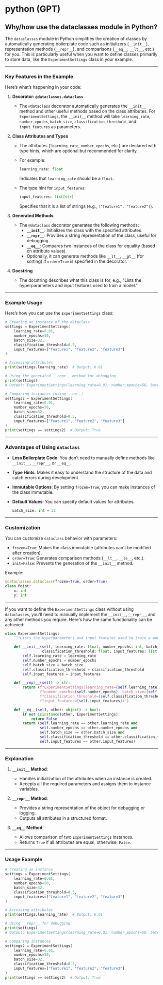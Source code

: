 # python (GPT)

## Why/how use the dataclasses module in Python?

The `dataclasses` module in Python simplifies the creation of classes by automatically generating boilerplate code such as initializers (`__init__`), representation methods (`__repr__`), and comparisons (`__eq__`, `__lt__`, etc.) for you. This is particularly useful when you want to define classes primarily to store data, like the `ExperimentSettings` class in your example.

---

### **Key Features in the Example**

Here’s what’s happening in your code:

1. **Decorator: `@dataclasses.dataclass`**
   - The `@dataclass` decorator automatically generates the `__init__` method and other useful methods based on the class attributes. For `ExperimentSettings`, the `__init__` method will take `learning_rate`, `number_epochs`, `batch_size`, `classification_threshold`, and `input_features` as parameters.

2. **Class Attributes and Types**
   - The attributes (`learning_rate`, `number_epochs`, etc.) are declared with type hints, which are optional but recommended for clarity.
   - For example:

     ```python
     learning_rate: float
     ```

     Indicates that `learning_rate` should be a `float`.

   - The type hint for `input_features`:

     ```python
     input_features: list[str]
     ```

     Specifies that it is a list of strings (e.g., `["feature1", "feature2"]`).

3. **Generated Methods**
   - The `@dataclass` decorator generates the following methods:
     - **`__init__`**: Initializes the class with the specified attributes.
     - **`__repr__`**: Provides a string representation of the class, useful for debugging.
     - **`__eq__`**: Compares two instances of the class for equality (based on attribute values).
     - Optionally, it can generate methods like `__lt__`, `__gt__` (for sorting) if `order=True` is specified in the decorator.

4. **Docstring**
   - The docstring describes what this class is for, e.g., "Lists the hyperparameters and input features used to train a model."

---

### **Example Usage**

Here’s how you can use the `ExperimentSettings` class:

```python
# Creating an instance of the dataclass
settings = ExperimentSettings(
    learning_rate=0.01,
    number_epochs=50,
    batch_size=32,
    classification_threshold=0.5,
    input_features=["feature1", "feature2", "feature3"]
)

# Accessing attributes
print(settings.learning_rate)  # Output: 0.01

# Using the generated __repr__ method for debugging
print(settings)
# Output: ExperimentSettings(learning_rate=0.01, number_epochs=50, batch_size=32, classification_threshold=0.5, input_features=['feature1', 'feature2', 'feature3'])

# Comparing instances (using __eq__)
settings2 = ExperimentSettings(
    learning_rate=0.01,
    number_epochs=50,
    batch_size=32,
    classification_threshold=0.5,
    input_features=["feature1", "feature2", "feature3"]
)
print(settings == settings2)  # Output: True
```

---

### **Advantages of Using `dataclass`**

- **Less Boilerplate Code**: You don’t need to manually define methods like `__init__`, `__repr__`, or `__eq__`.
- **Type Hints**: Makes it easy to understand the structure of the data and catch errors during development.
- **Immutable Options**: By setting `frozen=True`, you can make instances of the class immutable.
- **Default Values**: You can specify default values for attributes.

  ```python
  batch_size: int = 32
  ```

---

### **Customization**

You can customize `dataclass` behavior with parameters:

- `frozen=True`: Makes the class immutable (attributes can't be modified after creation).
- `order=True`: Generates comparison methods (`__lt__`, `__le__`, etc.).
- `init=False`: Prevents the generation of the `__init__` method.

Example:

```python
@dataclasses.dataclass(frozen=True, order=True)
class Point:
    x: int
    y: int
```

---

If you want to define the `ExperimentSettings` class without using `dataclasses`, you'll need to manually implement the `__init__`, `__repr__`, and any other methods you require. Here's how the same functionality can be achieved:

```python
class ExperimentSettings:
    """Lists the hyperparameters and input features used to train a model."""

    def __init__(self, learning_rate: float, number_epochs: int, batch_size: int, 
                 classification_threshold: float, input_features: list[str]):
        self.learning_rate = learning_rate
        self.number_epochs = number_epochs
        self.batch_size = batch_size
        self.classification_threshold = classification_threshold
        self.input_features = input_features

    def __repr__(self) -> str:
        return (f"ExperimentSettings(learning_rate={self.learning_rate}, "
                f"number_epochs={self.number_epochs}, batch_size={self.batch_size}, "
                f"classification_threshold={self.classification_threshold}, "
                f"input_features={self.input_features})")

    def __eq__(self, other: object) -> bool:
        if not isinstance(other, ExperimentSettings):
            return False
        return (self.learning_rate == other.learning_rate and
                self.number_epochs == other.number_epochs and
                self.batch_size == other.batch_size and
                self.classification_threshold == other.classification_threshold and
                self.input_features == other.input_features)
```

---

### Explanation

1. **`__init__` Method**:
   - Handles initialization of the attributes when an instance is created.
   - Accepts all the required parameters and assigns them to instance variables.

2. **`__repr__` Method**:
   - Provides a string representation of the object for debugging or logging.
   - Outputs all attributes in a structured format.

3. **`__eq__` Method**:
   - Allows comparison of two `ExperimentSettings` instances.
   - Returns `True` if all attributes are equal; otherwise, `False`.

---

### Usage Example

```python
# Creating an instance
settings = ExperimentSettings(
    learning_rate=0.01,
    number_epochs=50,
    batch_size=32,
    classification_threshold=0.5,
    input_features=["feature1", "feature2", "feature3"]
)

# Accessing attributes
print(settings.learning_rate)  # Output: 0.01

# Using __repr__ for debugging
print(settings)
# Output: ExperimentSettings(learning_rate=0.01, number_epochs=50, batch_size=32, classification_threshold=0.5, input_features=['feature1', 'feature2', 'feature3'])

# Comparing instances
settings2 = ExperimentSettings(
    learning_rate=0.01,
    number_epochs=50,
    batch_size=32,
    classification_threshold=0.5,
    input_features=["feature1", "feature2", "feature3"]
)
print(settings == settings2)  # Output: True
```

